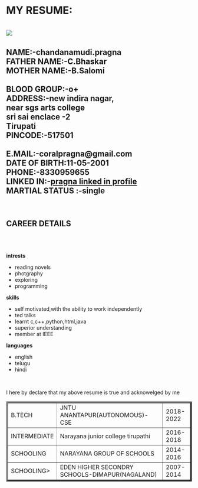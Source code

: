 <html>
<br></br>
<head>
<h1>MY RESUME:</h1>
<BODY>
</head>
<body>
<br><img src="https://media-exp1.licdn.com/dms/image/C5103AQGfAc5tHH1URA/profile-displayphoto-shrink_800_800/0?e=1605744000&v=beta&t=ut0owrbolrjOv7vIir0EYyJBMKVJxCdovWE_cKXDFFc"/><pragna.c><br>
<h2><strong>NAME:-</strong>chandanamudi.pragna<br><strong>FATHER NAME:-C.Bhaskar</strong><br>MOTHER NAME:-B.Salomi<br>
<br>BLOOD GROUP:-o+<br>ADDRESS:-new indira nagar,<br>near sgs arts college<br>sri sai enclace -2<br>Tirupati<br>PINCODE:-517501<br>
<br>E.MAIL:-coralpragna@gmail.com<br>DATE OF BIRTH:11-05-2001<br>PHONE:-8330959655<br>LINKED IN:-<a href="https://www.linkedin.com/in/pragna-chandanamudi-684447191?lipi=urn%3Ali%3Apage%3Ad_flagship3_profile_view_base_contact_details%3BnZ6DaAkzSymWZuNbROmMEQ%3D%3D">pragna linked in profile</a>
<br>MARTIAL STATUS :-single <br></h2>
<br>
<h2>CAREER DETAILS</h2><br>
<table border="4">
<tr>
<td>B.TECH</td><td>JNTU ANANTAPUR(AUTONOMOUS)-CSE</td><td>2018-2022
</tr>
<tr>
<td>INTERMEDIATE</td><td>Narayana junior college tirupathi</td><td>2016-2018</td>
</tr>
<tr>
<td>SCHOOLING</td><td>NARAYANA GROUP OF SCHOOLS</td><td>2014-2016</td>
</tr>
<tr>
<td>SCHOOLING></td><td>EDEN HIGHER SECONDRY SCHOOLS-DIMAPUR(NAGALAND)</td><td>2007-2014</td>
</tr>
<br>
<p class="head"><strong>intrests</strong></p>
  <ul>
   <li>reading novels</li>
   <li>photgraphy</li>
   <li>exploring</li>
   <li>programming</li>
  </ul> 
<p class="head"><strong>skills</strong></p>
   <ul>
   <li>self motivated,with the ability to work independently</li>
   <li>ted talks</li>
   <li>learnt c,c++,python,html,java</li>
   <li>superior understanding</li>
   <li>member at IEEE</li>
   </ul>
<p class="head"><strong>languages</strong></p>
   <ul>
   <li>english</li>
   <li>telugu</li>
   <li>hindi</li>
   </ul>
<br>
</body>
 <p>I here by declare that my above resume is true and acknowelged by me</p>
</html>
